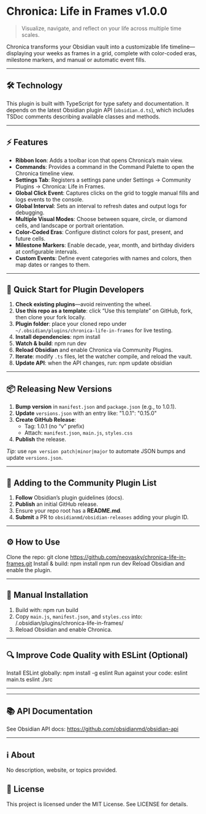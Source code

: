# Chronica: Life in Frames v1.0.0

> Visualize, navigate, and reflect on your life across multiple time scales.

Chronica transforms your Obsidian vault into a customizable life timeline—displaying your weeks as frames in a grid, complete with color-coded eras, milestone markers, and manual or automatic event fills.

---

## 🛠️ Technology

This plugin is built with TypeScript for type safety and documentation. It depends on the latest Obsidian plugin API (`obsidian.d.ts`), which includes TSDoc comments describing available classes and methods.

---

## ⚡ Features

- **Ribbon Icon**: Adds a toolbar icon that opens Chronica’s main view.
- **Commands**: Provides a command in the Command Palette to open the Chronica timeline view.
- **Settings Tab**: Registers a settings pane under Settings → Community Plugins → Chronica: Life in Frames.
- **Global Click Event**: Captures clicks on the grid to toggle manual fills and logs events to the console.
- **Global Interval**: Sets an interval to refresh dates and output logs for debugging.
- **Multiple Visual Modes**: Choose between square, circle, or diamond cells, and landscape or portrait orientation.
- **Color-Coded Eras**: Configure distinct colors for past, present, and future cells.
- **Milestone Markers**: Enable decade, year, month, and birthday dividers at configurable intervals.
- **Custom Events**: Define event categories with names and colors, then map dates or ranges to them.

---

## 🚀 Quick Start for Plugin Developers

1. **Check existing plugins**—avoid reinventing the wheel.
2. **Use this repo as a template**: click “Use this template” on GitHub, fork, then clone your fork locally.
3. **Plugin folder**: place your cloned repo under `~/.obsidian/plugins/chronica-life-in-frames` for live testing.
4. **Install dependencies**:
   npm install
5. **Watch & build**:
   npm run dev
6. **Reload Obsidian** and enable Chronica via Community Plugins.
7. **Iterate**: modify `.ts` files, let the watcher compile, and reload the vault.
8. **Update API**: when the API changes, run:
   npm update obsidian

---

## 📦 Releasing New Versions

1. **Bump version** in `manifest.json` and `package.json` (e.g., to 1.0.1).
2. **Update** `versions.json` with an entry like:
   "1.0.1": "0.15.0"
3. **Create GitHub Release**:
   - Tag: 1.0.1 (no “v” prefix)
   - Attach: `manifest.json`, `main.js`, `styles.css`
4. **Publish** the release.

*Tip:* use `npm version patch|minor|major` to automate JSON bumps and update `versions.json`.

---

## 📑 Adding to the Community Plugin List

1. **Follow** Obsidian’s plugin guidelines (docs).
2. **Publish** an initial GitHub release.
3. Ensure your repo root has a **README.md**.
4. **Submit** a PR to `obsidianmd/obsidian-releases` adding your plugin ID.

---

## ⚙️ How to Use

Clone the repo:
    git clone https://github.com/neovasky/chronica-life-in-frames.git
Install & build:
  npm install
  npm run dev
Reload Obsidian and enable the plugin.

---

## 📂 Manual Installation

1. Build with:
   npm run build
2. Copy `main.js`, `manifest.json`, and `styles.css` into:
   <Vault>/.obsidian/plugins/chronica-life-in-frames/
3. Reload Obsidian and enable Chronica.

---

## 🔍 Improve Code Quality with ESLint (Optional)

Install ESLint globally:
  npm install -g eslint
Run against your code:
  eslint main.ts
  eslint ./src

---

---

## 📚 API Documentation

See Obsidian API docs: https://github.com/obsidianmd/obsidian-api

---

## ℹ️ About

No description, website, or topics provided.

## 📄 License

This project is licensed under the MIT License. See LICENSE for details.

